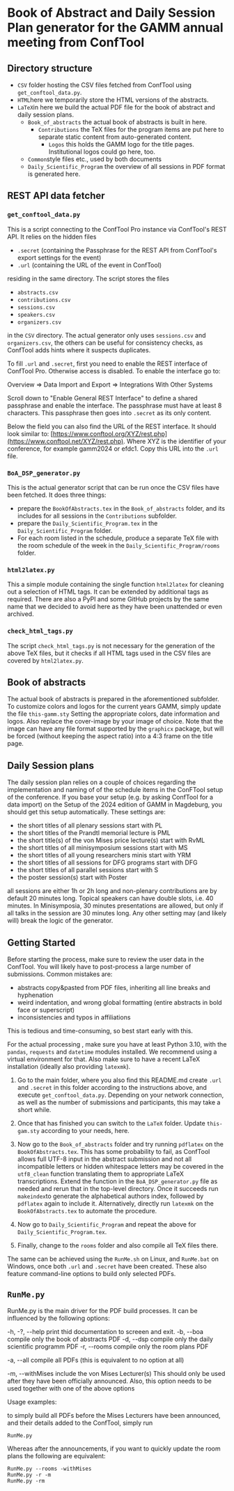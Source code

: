 # Book of Abstract and Daily Session Plan generator for the GAMM annual meeting from ConfTool

## Directory structure

+ `CSV` folder hosting the CSV files fetched from ConfTool using
  `get_conftool_data.py`.
+ `HTML`here we temporarily store the HTML versions of the abstracts.
+ `LaTeX`in here we build the actual PDF file for the book of abstract and
  daily session plans.
   + `Book_of_abstracts` the actual book of abstracts is built in here.
      + `Contributions` the TeX files for the program items are put
        here to separate static content from auto-generated content.
         + `Logos` this holds the GAMM logo for the title
           pages. Institutional logos could go here, too.
   + `Common`style files etc., used by both documents
   + `Daily_Scientific_Program` the overview of all sessions in PDF format
     is generated here.

## REST API data fetcher

### `get_conftool_data.py`

This is a script connecting to the ConfTool Pro instance
via ConfTool's REST API.  It relies on the hidden files

+ `.secret`
  (containing the Passphrase for the REST API from
   ConfTool's export settings for the event)
+ `.url`
  (containing the URL of the event in ConfTool)

residing in the same directory. The script stores the files

+ `abstracts.csv`
+ `contributions.csv`
+ `sessions.csv`
+ `speakers.csv`
+ `organizers.csv`

in the `CSV` directory. The actual generator only uses `sessions.csv`
and `organizers.csv`, the others can be useful for consistency checks,
as ConfTool adds hints where it suspects duplicates.

To fill `.url` and `.secret`, first you need to enable the REST
interface of ConfTool Pro. Otherwise access is disabled. To enable
the interface go to:

Overview => Data Import and Export => Integrations With Other Systems

Scroll down to "Enable General REST Interface" to define a shared
passphrase and enable the interface. The passphrase must have at least
8 characters. This passphrase then goes into `.secret` as its only content.

Below the field you can also find the URL of the REST interface.
It should look similar to:
[https://www.conftool.org/XYZ/rest.php](https://www.conftool.net/XYZ/rest.php).
Where XYZ is the identifier of your conference, for example gamm2024 or efdc1.
Copy this URL into the `.url` file.

### `BoA_DSP_generator.py`

This is the actual generator script that can be run once the CSV files
have been fetched. It does three things:

+ prepare the `BookOfAbstracts.tex` in the `Book_of_abstracts` folder,
  and its includes for all sessions in the `Contributions` subfolder.
+ prepare the `Daily_Scientific_Program.tex` in the
  `Daily_Scientific_Program` folder.
+ For each room listed in the schedule, produce a separate TeX file
  with the room schedule of the week in the
  `Daily_Scientific_Program/rooms` folder.

### `html2latex.py`

This a simple module containing the single function `html2latex` for cleaning
out a selection of HTML tags. It can be extended by additional tags as
required. There are also a PyPI and some GitHub projects by the same
name that we decided to avoid here as they have been unattended or
even archived.

### `check_html_tags.py`

The script `check_html_tags.py` is not necessary for the generation of
the above TeX files, but it checks if all HTML tags used in the CSV
files are covered by `html2latex.py`.

## Book of abstracts

The actual book of abstracts is prepared in the aforementioned
subfolder. To customize colors and logos for the current years GAMM,
simply update the file `this-gamm.sty` Setting the appropriate colors,
date information and logos. Also replace the cover-image by your image
of choice. Note that the image can have any file format supported by
the `graphicx` package, but will be forced (without keeping the aspect
ratio) into a 4:3 frame on the title page.

## Daily Session plans

The daily session plan relies on a couple of choices regarding the
implementation and naming of of the schedule items in the ConFTool
setup of the conference. If you base your setup (e.g. by asking
ConfTool for a data import) on the Setup of the
2024  edition of GAMM in Magdeburg, you should get this setup
automatically. These settings are:

+ the short titles of all plenary sessions start with PL
+ the short titles of the Prandtl memorial lecture is PML
+ the short title(s) of the von Mises price lecture(s) start with RvML
+ the short titles of all minisymposium  sessions start with MS
+ the short titles of all young researchers minis start with YRM
+ the short titles of all sessions for DFG programs start with DFG
+ the short titles of all parallel sessions start with S
+ the poster session(s) start with Poster

all sessions are either 1h or 2h long and non-plenary contributions
are by default 20 minutes long. Topical speakers can have double
slots, i.e. 40 minutes. In Minisymposia, 30 minutes presentations are
allowed, but only if all talks in the session are 30 minutes long.
Any other setting may (and likely will) break the logic of the
 generator.

## Getting Started

Before starting the process, make sure to review the user data in the
ConfTool. You will likely have to post-process a large number of
submissions. Common mistakes are:

+ abstracts copy&pasted from PDF files, inheriting all line breaks and
  hyphenation
+ weird indentation, and wrong global formatting (entire abstracts in
  bold face or superscript)
+ inconsistencies and typos in affiliations

This is tedious and time-consuming, so best start early with this.

For the actual processing , make sure you have at least Python 3.10,
with the `pandas`, `requests` and `datetime` modules installed. We
recommend using a virtual environment for that. Also make sure to
have a recent LaTeX installation (ideally also providing `latexmk`).

1. Go to the main folder, where you also find this README.md create
   `.url` and `.secret` in this folder according to the instructions
   above, and execute `get_conftool_data.py`. Depending on your
   network connection, as well as the number of submissions and
   participants, this may take a short while.

2. Once that has finished you can switch to the `LaTeX` folder. Update
  `this-gam.sty` according to your needs, here.

3. Now go to the `Book_of_abstracts` folder and try running `pdflatex`
  on the `BookOfAbstracts.tex`. This has some probability to fail, as
  ConfTool  allows  full UTF-8 input in the abstract submission and
  not all incompatible letters or hidden whitespace letters may be
  covered in the `utf8_clean` function translating them to appropriate
  LaTeX transcriptions. Extend the function in the
  `BoA_DSP_generator.py` file as needed and rerun that in the top-level
  directory. Once it succeeds run `makeindex`to generate the
  alphabetical authors index, followed by `pdflatex` again to include
  it. Alternatively, directly run `latexmk` on the
  `BookOfAbstracts.tex` to automate the procedure.

4. Now go to `Daily_Scientific_Program` and repeat the above for
   `Daily_Scientific_Program.tex`.

5. Finally, change to the `rooms` folder and also compile all TeX
   files there.

The same can be achieved using the `RunMe.sh` on Linux, and `RunMe.bat`
on Windows, once both `.url` and `.secret` have been created.
These also feature command-line options to build only selected PDFs.

## `RunMe.py`

RunMe.py is the main driver for the PDF build processes. 
It can be influenced by the following options:

-h, -?, --help  print thid documentation to screeen and exit.
-b, --boa       compile only the book of abstracts PDF
-d, --dsp       compile only the daily scientific programm PDF
-r, --rooms     compile only the room plans PDF

-a, --all       compile all PDFs (this is equivalent to no option at all)

-m, --withMises include the von Mises Lecturer(s)
                This should only be used after they have been officially 
                announced. Also, this option needs to be used together
                with one of the above options

Usage examples:

to simply build all PDFs before the Mises Lecturers have been announced, 
and their details added to the ConfTool, simply run
 
    RunMe.py

Whereas after the announcements, if you want to quickly update the room 
plans the following are equivalent:

    RunMe.py --rooms -withMises
    RunMe.py -r -m
    RunMe.py -rm

